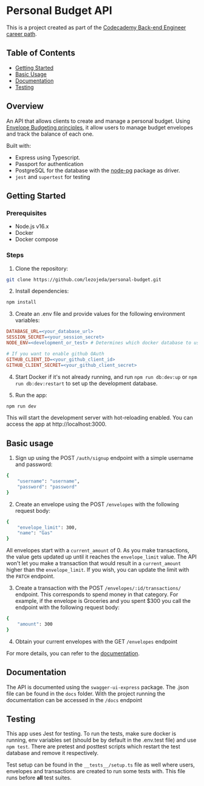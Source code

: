 # Personal Budget API

This is a project created as part of the [Codecademy Back-end Engineer career path](https://join.codecademy.com/learn/paths/back-end-engineer-career-path/).

## Table of Contents

- [Getting Started](#getting-started)
- [Basic Usage](#basic-usage)
- [Documentation](#documentation)
- [Testing](#testing)

## Overview

An API that allows clients to create and manage a personal budget. Using [Envelope Budgeting principles](https://www.thebalancemoney.com/what-is-envelope-budgeting-1293682), it allow users to manage budget envelopes and track the balance of each one.

Built with:

- Express using Typescript.
- Passport for authentication
- PostgreSQL for the database with the [node-pg](https://node-postgres.com/) package as driver.
- `jest` and `supertest` for testing

## Getting Started

### Prerequisites

- Node.js v16.x
- Docker
- Docker compose

### Steps

1. Clone the repository:

```bash
git clone https://github.com/lezojeda/personal-budget.git
```

2. Install dependencies:

```bash
npm install
```

3. Create an .env file and provide values for the following environment variables:

```makefile
DATABASE_URL=<your_database_url>
SESSION_SECRET=<your_session_secret>
NODE_ENV=<development_or_test> # Determines which docker database to use, for example

# If you want to enable github OAuth
GITHUB_CLIENT_ID=<your_github_client_id>
GITHUB_CLIENT_SECRET=<your_github_client_secret>
```

4. Start Docker if it's not already running, and run `npm run db:dev:up` or `npm run db:dev:restart` to set up the development database.

5. Run the app:

```bash
npm run dev
```

This will start the development server with hot-reloading enabled. You can access the app at http://localhost:3000.

## Basic usage

1. Sign up using the POST `/auth/signup` endpoint with a simple username and password:

```bash
{
    "username": "username",
    "password": "password"
}
```

2. Create an envelope using the POST `/envelopes` with the following request body:

```bash
{
    "envelope_limit": 300,
    "name": "Gas"
}
```

All envelopes start with a `current_amount` of 0. As you make transactions, the value gets updated up until it reaches the `envelope_limit` value. The API won't let you make a transaction that would result in a `current_amount` higher than the `envelope_limit`. If you wish, you can update the limit with the `PATCH` endpoint.

3. Create a transaction with the POST `/envelopes/:id/transactions/` endpoint. This corresponds to spend money in that category. For example, if the envelope is Groceries and you spent $300 you call the endpoint with the following request body:

```bash
{
    "amount": 300
}
```

4. Obtain your current envelopes with the GET `/envelopes` endpoint

For more details, you can refer to the [documentation](#documentation).

## Documentation

The API is documented using the `swagger-ui-express` package. The .json file can be found in the `docs` folder. With the project running the documentation can be accessed in the `/docs` endpoint

## Testing

This app uses Jest for testing. To run the tests, make sure docker is running, env variables set (should be by default in the .env.test file) and use `npm test`. There are pretest and posttest scripts which restart the test database and remove it respectively.

Test setup can be found in the `__tests__/setup.ts` file as well where users, envelopes and transactions are created to run some tests with. This file runs before **all** test suites.
